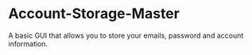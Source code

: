 # Account-Storage-Master
A basic GUI that allows you to store your emails, password and account information.
